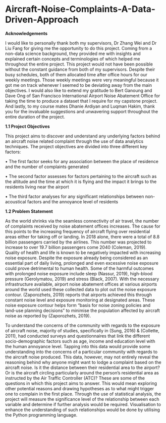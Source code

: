 # Aircraft-Noise-Complaints-A-Data-Driven-Approach

**Acknowledgements**


I would like to personally thank both my supervisors, Dr Zhang Wei and Dr Liu Fang for giving me the opportunity to do this project. Coming from a non-data science background, they provided me with insights and explained certain concepts and terminologies of which helped me throughout the entire project.
This project would not have been possible without the constant guidance from both of my supervisors. Despite their busy schedules, both of them allocated time after office hours for our weekly meetings. Those weekly meetings were very meaningful because it got me on track whenever I seemed to be deviating away from the main objectives.
I would also like to extend my gratitude to Bert Ganoung and Dave Ong of San Francisco International Airport Noise Abatement Office for taking the time to produce a dataset that I require for my capstone project.
And lastly, to my course mates Dhanie Ardiyan and Luqman Hakim, thank you for the invaluable suggestions and unwavering support throughout the entire duration of the project.

**1.1 Project Objectives**

This project aims to discover and understand any underlying factors behind an aircraft noise related complaint through the use of data analytics techniques. The project objectives are divided into three different key factors:

• The first factor seeks for any association between the place of residence and the number of complaints generated

• The second factor assesses for factors pertaining to the aircraft such as the altitude and the time at which it is flying and the impact it brings to the residents living near the airport

• The third factor analyses for any significant relationships between non-acoustical factors and the annoyance level of residents

**1.2 Problem Statement**

As the world shrinks via the seamless connectivity of air travel, the number of complaints received by noise abatement offices increases. The cause for this points to the increasing frequency of aircraft flying over residential areas either for taking off or landing. In 2018 alone, there were a total of 8.8 billion passengers carried by the airlines. This number was projected to increase to over 19.7 billion passengers come 2040 (Coleman, 2019).
Quality of health and life is known to be negatively impacted with increasing noise exposure. Despite the exposure already being considered as an essential part of daily living, prolonged and even excessive noise exposure could prove detrimental to human health. Some of the harmful outcomes with prolonged noise exposure include sleep (Nassur, 2019), high-blood pressure (Gerolymatou, 2019) and stress (Black, 2007).
With the necessary infrastructure available, airport noise abatement offices at various airports around the world used these collected data to plot out the noise exposure contour. (Zaporozhets, 2019) reports that airports achieved this through constant noise level and exposure monitoring at designated areas. These noise exposure contour helps form “basis for noise zoning policies and land-use planning decisions” to minimise the population affected by aircraft noise as reported by (Zaporozhets, 2019).

To understand the concerns of the community with regards to the exposure of aircraft noise, majority of studies, specifically in (Sung, 2016) & (Collette, 2011), had conducted surveys and questionnaires that link the different socio-demographic factors such as age, income and education level with the human annoyance level. Tapping into this data would provide some understanding into the concerns of a particular community with regards to the aircraft noise produced. This data, however, may not entirely reveal the reasoning behind why anyone might want to lodge a complaint based on the aircraft noise.
Is it the distance between their residential area to the airport? Or is the aircraft circling particularly around the person’s residential area as instructed by the Air Traffic Controller (ATC)? These are some of the questions in which this project aims to answer. This would mean exploring other potential reasons and drawing hypotheses as to what might trigger one to complain in the first place. Through the use of statistical analysis, the project will measure the significance level of the relationship between each variable and determine if further analysis would be required. Visualisation to enhance the understanding of such relationships would be done by utilising the Python programming language.
